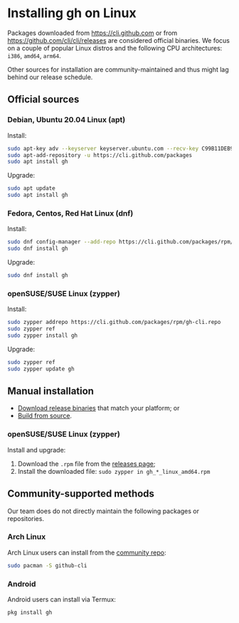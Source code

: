 # Installing gh on Linux

Packages downloaded from https://cli.github.com or from https://github.com/cli/cli/releases
are considered official binaries. We focus on a couple of popular Linux distros and
the following CPU architectures: `i386`, `amd64`, `arm64`.

Other sources for installation are community-maintained and thus might lag behind
our release schedule.

## Official sources

### Debian, Ubuntu 20.04 Linux (apt)

Install:

```bash
sudo apt-key adv --keyserver keyserver.ubuntu.com --recv-key C99B11DEB97541F0
sudo apt-add-repository -u https://cli.github.com/packages
sudo apt install gh
```

Upgrade:

```bash
sudo apt update
sudo apt install gh
```

### Fedora, Centos, Red Hat Linux (dnf)

Install:

```bash
sudo dnf config-manager --add-repo https://cli.github.com/packages/rpm/gh-cli.repo
sudo dnf install gh
```

Upgrade:

```bash
sudo dnf install gh
```

### openSUSE/SUSE Linux (zypper)

Install:

```bash
sudo zypper addrepo https://cli.github.com/packages/rpm/gh-cli.repo
sudo zypper ref
sudo zypper install gh
```

Upgrade:

```bash
sudo zypper ref
sudo zypper update gh
```

## Manual installation

* [Download release binaries][releases page] that match your platform; or
* [Build from source](./source.md).

### openSUSE/SUSE Linux (zypper)
 
Install and upgrade:

1. Download the `.rpm` file from the [releases page][];
2. Install the downloaded file: `sudo zypper in gh_*_linux_amd64.rpm`

## Community-supported methods

Our team does do not directly maintain the following packages or repositories.

### Arch Linux

Arch Linux users can install from the [community repo][arch linux repo]:

```bash
sudo pacman -S github-cli
```

### Android

Android users can install via Termux:

```bash
pkg install gh
```


[releases page]: https://github.com/cli/cli/releases/latest
[arch linux repo]: https://www.archlinux.org/packages/community/x86_64/github-cli
